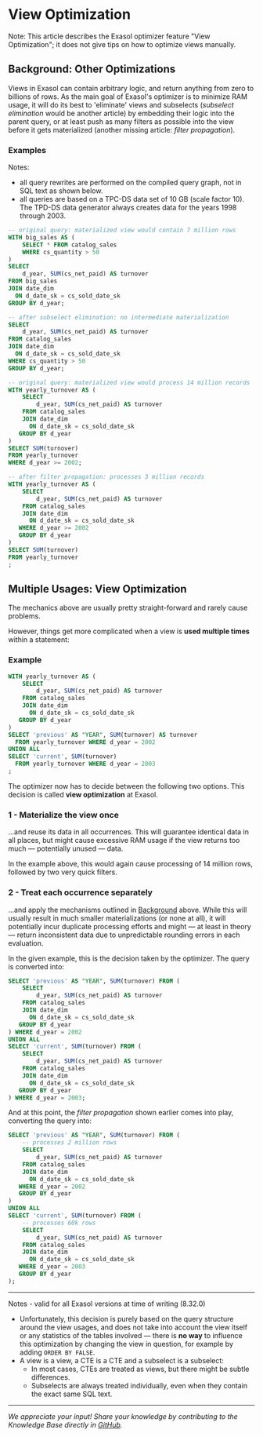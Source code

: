 # View Optimization

Note: This article describes the Exasol optimizer feature "View Optimization"; it does not give tips on how to optimize views manually.

## Background: Other Optimizations

Views in Exasol can contain arbitrary logic, and return anything from zero to billions of rows. As the main goal of Exasol's optimizer is to minimize RAM usage, it will do its best to 'eliminate' views and subselects (*subselect elimination* would be another article) by embedding their logic into the parent query, or at least push as many filters as possible into the view before it gets materialized (another missing article: *filter propagation*).

### Examples

Notes:

- all query rewrites are performed on the compiled query graph, not in SQL text as shown below.
- all queries are based on a TPC-DS data set of 10 GB (scale factor 10). The TPD-DS data generator always creates data for the years 1998 through 2003.

```sql
-- original query: materialized view would contain 7 million rows
WITH big_sales AS (
    SELECT * FROM catalog_sales
    WHERE cs_quantity > 50
)
SELECT 
    d_year, SUM(cs_net_paid) AS turnover
FROM big_sales
JOIN date_dim
  ON d_date_sk = cs_sold_date_sk
GROUP BY d_year;

-- after subselect elimination: no intermediate materialization
SELECT 
    d_year, SUM(cs_net_paid) AS turnover
FROM catalog_sales
JOIN date_dim
  ON d_date_sk = cs_sold_date_sk
WHERE cs_quantity > 50
GROUP BY d_year;
```

```sql
-- original query: materialized view would process 14 million records
WITH yearly_turnover AS (
    SELECT 
        d_year, SUM(cs_net_paid) AS turnover
    FROM catalog_sales
    JOIN date_dim
      ON d_date_sk = cs_sold_date_sk
   GROUP BY d_year
)
SELECT SUM(turnover)
FROM yearly_turnover
WHERE d_year >= 2002;

-- after filter propagation: processes 3 million records
WITH yearly_turnover AS (
    SELECT 
        d_year, SUM(cs_net_paid) AS turnover
    FROM catalog_sales
    JOIN date_dim
      ON d_date_sk = cs_sold_date_sk
   WHERE d_year >= 2002
   GROUP BY d_year
)
SELECT SUM(turnover)
FROM yearly_turnover
;
```

## Multiple Usages: View Optimization

The mechanics above are usually pretty straight-forward and rarely cause problems.

However, things get more complicated when a view is **used multiple times** within a statement:

### Example

```sql
WITH yearly_turnover AS (
    SELECT 
        d_year, SUM(cs_net_paid) AS turnover
    FROM catalog_sales
    JOIN date_dim
      ON d_date_sk = cs_sold_date_sk
   GROUP BY d_year
)
SELECT 'previous' AS "YEAR", SUM(turnover) AS turnover
  FROM yearly_turnover WHERE d_year = 2002
UNION ALL
SELECT 'current', SUM(turnover)
  FROM yearly_turnover WHERE d_year = 2003
;
```

The optimizer now has to decide between the following two options. This decision is called **view optimization** at Exasol.

### 1 - Materialize the view once

...and reuse its data in all occurrences. This will guarantee identical data in all places, but might cause excessive RAM usage if the view returns too much &mdash; potentially unused &mdash; data.

In the example above, this would again cause processing of 14 million rows, followed by two very quick filters.

### 2 - Treat each occurrence separately

...and apply the mechanisms outlined in [Background](#background-other-optimizations) above. While this will usually result in much smaller materializations (or none at all), it will potentially incur duplicate processing efforts and might &mdash; at least in theory &mdash; return inconsistent data due to unpredictable rounding errors in each evaluation.

In the given example, this is the decision taken by the optimizer. The query is converted into:

```sql
SELECT 'previous' AS "YEAR", SUM(turnover) FROM (
    SELECT 
        d_year, SUM(cs_net_paid) AS turnover
    FROM catalog_sales
    JOIN date_dim
      ON d_date_sk = cs_sold_date_sk
   GROUP BY d_year
) WHERE d_year = 2002
UNION ALL
SELECT 'current', SUM(turnover) FROM (
    SELECT 
        d_year, SUM(cs_net_paid) AS turnover
    FROM catalog_sales
    JOIN date_dim
      ON d_date_sk = cs_sold_date_sk
   GROUP BY d_year
) WHERE d_year = 2003;
```

And at this point, the *filter propagation* shown earlier comes into play, converting the query into:

```sql
SELECT 'previous' AS "YEAR", SUM(turnover) FROM (
    -- processes 2 million rows
    SELECT 
        d_year, SUM(cs_net_paid) AS turnover
    FROM catalog_sales
    JOIN date_dim
      ON d_date_sk = cs_sold_date_sk
   WHERE d_year = 2002
   GROUP BY d_year
)
UNION ALL
SELECT 'current', SUM(turnover) FROM (
    -- processes 60k rows
    SELECT 
        d_year, SUM(cs_net_paid) AS turnover
    FROM catalog_sales
    JOIN date_dim
      ON d_date_sk = cs_sold_date_sk
   WHERE d_year = 2003
   GROUP BY d_year
);
```

---

Notes - valid for all Exasol versions at time of writing (8.32.0)

- Unfortunately, this decision is purely based on the query structure around the view usages, and does not take into account the view itself or any statistics of the tables involved &mdash; there is **no way** to influence this optimization by changing the view in question, for example by adding `ORDER BY FALSE`.
- A view is a view, a CTE is a CTE and a subselect is a subselect:
  - In most cases, CTEs are treated as views, but there might be subtle differences.
  - Subselects are always treated individually, even when they contain the exact same SQL text.
<!-- TODO: future reference to Changelog-Entry-23792, which should address the "multiple identical subselect" part -->

---

*We appreciate your input! Share your knowledge by contributing to the Knowledge Base directly in [GitHub](https://github.com/exasol/public-knowledgebase).*
